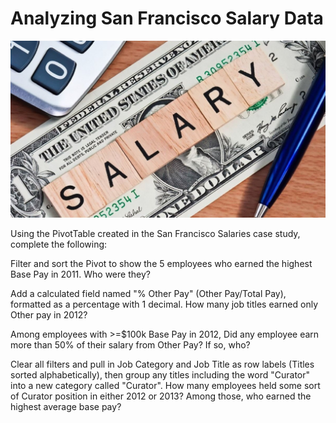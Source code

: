 # Analyzing San Francisco Salary Data

<p align="center">
    <img src="https://github.com/mathewqpmiller/Excel-PivotTables/blob/main/Images/CaseStudies/SalaryData/SalaryData.jpg?w=1260">
</p>

Using the PivotTable created in the San Francisco Salaries case study, complete the following:

Filter and sort the Pivot to show the 5 employees who earned the highest Base Pay in 2011. Who were they?

Add a calculated field named "% Other Pay" (Other Pay/Total Pay), formatted as a percentage with 1 decimal. How many job titles earned only Other pay in 2012?

Among employees with >=$100k Base Pay in 2012, Did any employee earn more than 50% of their salary from Other Pay? If so, who?

Clear all filters and pull in Job Category and Job Title as row labels (Titles sorted alphabetically), then group any titles including the word "Curator" into a new category called "Curator". How many employees held some sort of Curator position in either 2012 or 2013? Among those, who earned the highest average base pay?
